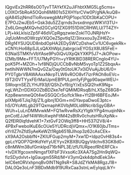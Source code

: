 lQgviEx2hRR6sO0TyvTTAYkfX2uJiFhbtXMG5Lg5cms=
LOlXOr5bRoA5OQoh6M801s52XHYsrCVw0P/gNA/kuQ8=
qjA845zjNmdTloRvswegbMzP0jP1opc1ODt3bKaCOPU=
E7POJ2wJEb5+Gsk3du5ZZqrnds3vsxdnnpzWlKVI3TU=
Zs6LGmgMXQvhd2GCylQ1ZXG9151DiItCRHWLU/7T4ZY=
LPj+kkLkIsizZp5F46dVCpRgqzwierZokITOJNRjHsY=
JqfJoMmdOWrzpVXQOeZ5pvtlq1Z/3inxxou3yZiH6Zc=
DRgf4YSUQUD8nbdOpHA2EDySWCzDshwCv1UC6vgekRk=
xCNYcHo68pSJLsQAXhWpLjtabrgcixEYOSzX8U85FeE=
63NaiSTMKfvVbYAse9Ps0iQvUXpQkYXKP5J7+JkOPow=
IZMb/9Me+FFT/U7MyPGYn+yYRtK8lD38RERCngIo4YU=
poK5Pf+MZOh+1vf8NDjQUCCbBvNbM5vyoTp1Z2SbqxA=
twtIhiNWWN7mQvGZa/Oay0tGtoUK7x0iDVuAjJbU6/0=
PY0TgbrVBAWAAxxNkrpTLW6vROO8vf7izrPAOh8oEVc=
t9T2i0VTYyxFErMaiUpmEBfPULpm1yFjPgp90aqwWEU=
SWoqrnSEZLYHJf93jf/QShZvf9/gY/xEsSQI2hxK9Ng=
ngLWtZrrDDXGOZbBDZke7eFQMiMDRsqB/hLX5pZ68G8=
Kzp8ewnmeQOt4wGSGQCrSo/fck1lke+Yt2BH6BFEoJM=
pIXMpi6TJiq7dj/Z1Lgibnj1DGm+mGYavpaDwoE3ptc=
hS/OYcAttLgb29TQxmaphK0VbjM0Lid8NcribSgyGBA=
WUh+LuLnDMMvwkM+FQ1wRvwRsXzYIgtkYPg4muqinNk=
pnCotEJJeFf4WWoXwphFtlM42sBtRv0chutsHRuXpNk=
Q2fElR0lqfdvehK1+7xtGvF2OWq3ff8+HH537I2V8/4=
4PBxFwebolKuE6cOUe5YUDRcdjVQmx+/O1K60jbJTms=
oYrIIZ7nZfdSyAeKeWZt1Rgb651BJlhop3z62cAsCEk=
xX9AA2OsbbfN+ZKIUFGup2myM+7xw1D+IdpzOvH83s4=
gpLcYQOP7QHKdYeYyUEYyv2KBXBUQgyVdchv83GK8d0=
c8nMWm38ufGmkIpd716rNPL3E/zfU1URpeofRhERFCk=
+IvDX1fgcoxmNmgsf1XFbF3VxsoKc3XAA7Sg2Hn9qWQ=
fizSDydvlvt+IgGaugm55Rd/M+V3ymQxk4dphdEek3A=
leIC6etORVxhpnqBv0INTNg9sR+S8JdZYkMA8RgzJ18=
DAL0Qe3oLnF3lBDxMdb919URxCaa3stnLwEylqqLlkY=
